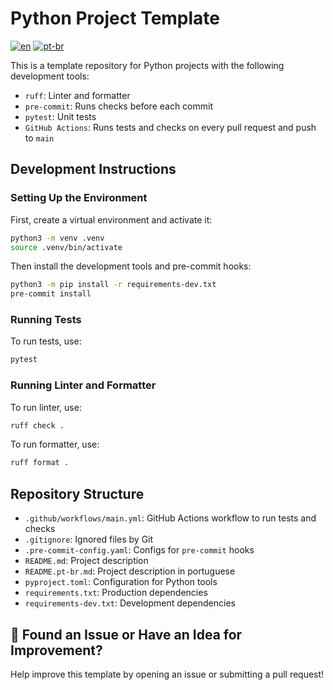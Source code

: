 # Python Project Template
[![en](https://img.shields.io/badge/lang-en-blue.svg)](https://github.com/nathanassis/python-project-template/blob/main/README.md)
[![pt-br](https://img.shields.io/badge/lang-pt--br-green.svg)](https://github.com/nathanassis/python-project-template/blob/main/README.pt-br.md)

This is a template repository for Python projects with the following development tools:

* `ruff`: Linter and formatter
* `pre-commit`: Runs checks before each commit
* `pytest`: Unit tests
* `GitHub Actions`: Runs tests and checks on every pull request and push to `main`

## Development Instructions

### Setting Up the Environment

First, create a virtual environment and activate it:

```sh
python3 -m venv .venv
source .venv/bin/activate
```

Then install the development tools and pre-commit hooks:

```sh
python3 -m pip install -r requirements-dev.txt
pre-commit install
```

### Running Tests

To run tests, use:

```sh
pytest
```

### Running Linter and Formatter

To run linter, use:

```sh
ruff check .
```

To run formatter, use:
```sh
ruff format .
```

## Repository Structure

* `.github/workflows/main.yml`: GitHub Actions workflow to run tests and checks
* `.gitignore`: Ignored files by Git
* `.pre-commit-config.yaml`: Configs for `pre-commit` hooks
* `README.md`: Project description
* `README.pt-br.md`: Project description in portuguese
* `pyproject.toml`: Configuration for Python tools
* `requirements.txt`: Production dependencies
* `requirements-dev.txt`: Development dependencies

## 🔎 Found an Issue or Have an Idea for Improvement?

Help improve this template by opening an issue or submitting a pull request!
